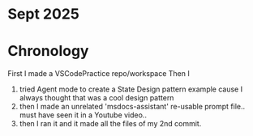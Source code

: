 # Sept 2025

# Chronology 
First I made a VSCodePractice repo/workspace
Then I
1. tried Agent mode to create a State Design pattern example cause I always thought that was a cool design pattern
2. then I made an unrelated 'msdocs-assistant' re-usable prompt file..  must have seen it in a Youtube video..
3. then I ran it and it made all the files of my 2nd commit.
